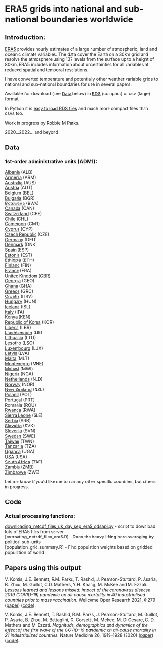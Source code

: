 # ERA5 grids into national and sub-national boundaries worldwide

## Introduction:

[ERA5](https://www.ecmwf.int/en/forecasts/datasets/reanalysis-datasets/era5) provides hourly estimates of a large number of atmospheric, land and oceanic climate variables. The data cover the Earth on a 30km grid and resolve the atmosphere using 137 levels from the surface up to a height of 80km. ERA5 includes information about uncertainties for all variables at reduced spatial and temporal resolutions.

I have converted temperature and potentially other weather variable grids to national and sub-national boundaries for use in several papers.

Available for download (see [Data](#Data) below) in [RDS](https://www.r-bloggers.com/2016/12/remember-to-use-the-rds-format/) (compact) or csv (large) format.

In Python it is [easy to load RDS files](https://stackoverflow.com/questions/40996175/loading-a-rds-file-in-pandas) and much more compact files than csvs too.

Work in progress by Robbie M Parks.

2020...2022... and beyond

## Data

### 1st-order administrative units (ADM1):

[Albania](output/grid_county_intersection_raster/ALB/adm1/) (ALB)\
[Armenia](output/grid_county_intersection_raster/ARM/adm1/) (ARM)\
[Australia](output/grid_county_intersection_raster/AUS/adm1/) (AUS)\
[Austria](output/grid_county_intersection_raster/AUT/adm1/) (AUT)\
[Belgium](output/grid_county_intersection_raster/BEL/adm1/) (BEL)\
[Bulgaria](output/grid_county_intersection_raster/BGR/adm1/) (BGR)\
[Botswana](output/grid_county_intersection_raster/BWA/adm1/) (BWA)\
[Canada](output/grid_county_intersection_raster/CAN/adm1/) (CAN)\
[Switzerland](output/grid_county_intersection_raster/CHE/adm1/) (CHE)\
[Chile](output/grid_county_intersection_raster/CHL/adm1/) (CHL)\
[Cameroon](output/grid_county_intersection_raster/CMR/adm1/) (CMR)\
[Cyprus](output/grid_county_intersection_raster/CYP/adm1/) (CYP)\
[Czech Republic](output/grid_county_intersection_raster/CZE/adm1/) (CZE)\
[Germany](output/grid_county_intersection_raster/DEU/adm1/) (DEU)\
[Denmark](output/grid_county_intersection_raster/DNK/adm1/) (DNK)\
[Spain](output/grid_county_intersection_raster/ESP/adm1/) (ESP)\
[Estonia](output/grid_county_intersection_raster/EST/adm1/) (EST)\
[Ethiopia](output/grid_county_intersection_raster/ETH/adm1/) (ETH)\
[Finland](output/grid_county_intersection_raster/FIN/adm1/) (FIN)\
[France](output/grid_county_intersection_raster/FRA/adm1/) (FRA)\
[United Kingdom](output/grid_county_intersection_raster/GBR/adm1/) (GBR)\
[Georgia](output/grid_county_intersection_raster/GEO/adm1/) (GEO)\
[Ghana](output/grid_county_intersection_raster/GHA/adm1/) (GHA)\
[Greece](output/grid_county_intersection_raster/GRC/adm1/) (GRC)\
[Croatia](output/grid_county_intersection_raster/HRV/adm1/) (HRV)\
[Hungary](output/grid_county_intersection_raster/HUN/adm1/) (HUN)\
[Iceland](output/grid_county_intersection_raster/ISL/adm1/) (ISL)\
[Italy](output/grid_county_intersection_raster/ITA/adm1/) (ITA)\
[Kenya](output/grid_county_intersection_raster/KEN/adm1/) (KEN)\
[Republic of Korea](output/grid_county_intersection_raster/KOR/adm1/) (KOR)\
[Liberia](output/grid_county_intersection_raster/LBR/adm1/) (LBR)\
[Liechtenstein](output/grid_county_intersection_raster/LIE/adm1/) (LIE)\
[Lithuania](output/grid_county_intersection_raster/LTU/adm1/) (LTU)\
[Lesotho](output/grid_county_intersection_raster/LSO/adm1/) (LSO)\
[Luxembourg](output/grid_county_intersection_raster/LUX/adm1/) (LUX)\
[Latvia](output/grid_county_intersection_raster/LVA/adm1/) (LVA)\
[Malta](output/grid_county_intersection_raster/MLT/adm1/) (MLT)\
[Montenegro](output/grid_county_intersection_raster/MNE/adm1/) (MNE)\
[Malawi](output/grid_county_intersection_raster/MWI/adm1/) (MWI)\
[Nigeria](output/grid_county_intersection_raster/NGA/adm1/) (NGA)\
[Netherlands](output/grid_county_intersection_raster/NLD/adm1/) (NLD)\
[Norway](output/grid_county_intersection_raster/NOR/adm1/) (NOR)\
[New Zealand](output/grid_county_intersection_raster/NZL/adm1/) (NZL)\
[Poland](output/grid_county_intersection_raster/POL/adm1/) (POL)\
[Portugal](output/grid_county_intersection_raster/PRT/adm1/) (PRT)\
[Romania](output/grid_county_intersection_raster/ROU/adm1/) (ROU)\
[Rwanda](output/grid_county_intersection_raster/RWA/adm1/) (RWA)\
[Sierra Leone](output/grid_county_intersection_raster/SLE/adm1/) (SLE)\
[Serbia](output/grid_county_intersection_raster/SRB/adm1/) (SRB)\
[Slovakia](output/grid_county_intersection_raster/SVK/adm1/) (SVK)\
[Slovenia](output/grid_county_intersection_raster/SVN/adm1/) (SVN)\
[Sweden](output/grid_county_intersection_raster/SWE/adm1/) (SWE)\
[Taiwan](output/grid_county_intersection_raster/TWN/adm1/) (TWN)\
[Tanzania](output/grid_county_intersection_raster/TZA/adm1/) (TZA)\
[Uganda](output/grid_county_intersection_raster/UGA/adm1/) (UGA)\
[USA](output/grid_county_intersection_raster/USA/adm1/) (USA)\
[South Africa](output/grid_county_intersection_raster/ZAF/adm1/) (ZAF)\
[Zambia](output/grid_county_intersection_raster/ZMB/adm1/) (ZMB)\
[Zimbabwe](output/grid_county_intersection_raster/ZWE/adm1/) (ZWE)

Let me know if you'd like me to run any other specific countries, but others in progress.

## Code

### Actual processing functions:

[downloading_netcdf_files_uk_day_sep_era5_cdsapi.py](prog/01_extract_netcdf/downloading_netcdf_files_uk_day_sep_era5_cdsapi.py) - script to download lots of ERA5 files from server\
[extracting_netcdf_files_era5.R] - Does the heavy lifting here averaging by political sub-units\
[population_grid_summary.R]  - Find population weights based on gridded population of world

## Papers using this output

V. Kontis, J.E. Bennett, R.M. Parks, T. Rashid, J. Pearson-Stuttard, P. Asaria, B. Zhou, M. Guillot, C.D. Mathers, Y.H. Khang, M. McKee and M. Ezzati. _Lessons learned and lessons missed: impact of the coronavirus disease 2019 (COVID-19) pandemic on all-cause mortality in 40 industrialised countries prior to mass vaccination._ Wellcome Open Research 2021, 6:279
([paper](https://wellcomeopenresearch.org/articles/6-279)) ([code](https://github.com/vkontis/excess_mortality/tree/pub2)). 

V. Kontis, J.E. Bennett, T. Rashid, R.M. Parks, J. Pearson-Stuttard, M. Guillot, P. Asaria, B. Zhou, M. Battaglini, G. Corsetti, M. McKee, M. Di Cesare, C. D. Mathers and M. Ezzati. _Magnitude, demographics and dynamics of the effect of the first wave of the COVID-19 pandemic on all-cause mortality in 21 industrialized countries._ Nature Medicine 26, 1919–1928 (2020) ([paper](https://www.nature.com/articles/s41591-020-1112-0)) ([code](https://github.com/vkontis/excess_mortality/tree/pub)).
